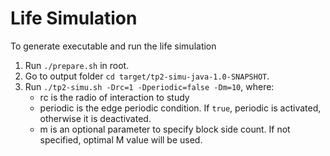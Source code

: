 # Life Simulation
To generate executable and run the life simulation
1. Run `./prepare.sh` in root.
2. Go to output folder `cd target/tp2-simu-java-1.0-SNAPSHOT`.
3. Run `./tp2-simu.sh -Drc=1 -Dperiodic=false -Dm=10`, where:
    - rc is the radio of interaction to study
    - periodic is the edge periodic condition. If `true`, periodic is activated, otherwise it is deactivated.
    - m is an optional parameter to specify block side count. If not specified, optimal M value will be used.

